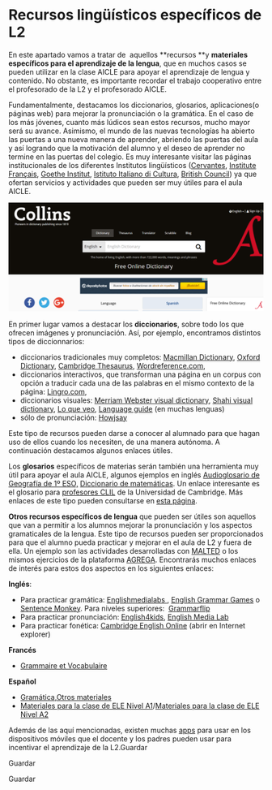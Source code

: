 # Recursos lingüísticos específicos de L2

En este apartado vamos a tratar de  aquellos **recursos **y **materiales específicos para el aprendizaje de la lengua**, que en muchos casos se pueden utilizar en la clase AICLE para apoyar el aprendizaje de lengua y contenido. No obstante, es importante recordar el trabajo cooperativo entre el profesorado de la L2 y el profesorado AICLE.

Fundamentalmente, destacamos los diccionarios, glosarios, aplicaciones(o páginas web) para mejorar la pronunciación o la gramática. En el caso de los más jóvenes, cuanto más lúdicos sean estos recursos, mucho mayor será su avance. Asimismo, el mundo de las nuevas tecnologías ha abierto las puertas a una nueva manera de aprender, abriendo las puertas del aula y así logrando que la motivación del alumno y el deseo de aprender no termine en las puertas del colegio. Es muy interesante visitar las páginas institucionales de los diferentes Institutos lingüísticos ([Cervantes](http://www.cervantes.es/default.htm), [Institute Français](http://www.institutfrancais.es/madrid/), [Goethe Institut](https://www.goethe.de/ins/es/es/index.html), [Istituto Italiano di Cultura](http://www.iicmadrid.esteri.it/iic_madrid/es/), [British Council](https://www.britishcouncil.es/)) ya que ofertan servicios y actividades que pueden ser muy útiles para el aula AICLE.


[![REA AICLE bloque 2 Diccionario](img/Captura_collins_dictionary.PNG "Collins dictionary")](http://www.collinsdictionary.com/)  

En primer lugar vamos a destacar los **diccionarios**, sobre todo los que ofrecen imágenes y pronunciación. Así, por ejemplo, encontramos distintos tipos de diccionnarios:

*   diccionarios tradicionales muy completos: [Macmillan Dictionary](http://www.macmillandictionary.com/), [Oxford Dictionary](https://en.oxforddictionaries.com/), [Cambridge Thesaurus](http://dictionary.cambridge.org/es/index.html), [Wordreference.com,](http://www.wordreference.com/)
*   diccionarios interactivos, que transforman una página en un corpus con opción a traducir cada una de las palabras en el mismo contexto de la página: [Lingro.com](http://lingro.com/),
*   diccionarios visuales: [Merriam Webster visual dictionary](http://visual.merriam-webster.com/index.php), [Shahi visual dictionary,](http://blachan.com/shahi/) [Lo que veo](http://www.leoloqueveo.org/), [Language guide](http://www.languageguide.org/english/) (en muchas lenguas)
*   sólo de pronunciación: [Howjsay](http://www.howjsay.com/)

Este tipo de recursos pueden darse a conocer al alumnado para que hagan uso de ellos cuando los necesiten, de una manera autónoma. A continuación destacamos algunos enlaces útiles.

Los **glosarios** específicos de materias serán también una herramienta muy útil para apoyar el aula AICLE, algunos ejemplos en inglés [Audioglosario de Geografía de 1º ESO,](http://www.students.linguaframe.com/gh1-audio-glossary) [Diccionario de matemáticas](http://www.amathsdictionaryforkids.com/dictionary.html). Un enlace interesante es el glosario para [profesores CLIL](http://www.cambridgeenglish.org/images/22194-tkt-clil-glossary-document.pdf) de la Universidad de Cambridge. Más enlaces de este tipo pueden consultarse en [esta página](http://isabelperez.com/tesllinks2.htm).

**Otros recursos específicos de lengua** que pueden ser útiles son aquellos que van a permitir a los alumnos mejorar la pronunciación y los aspectos gramaticales de la lengua. Este tipo de recursos pueden ser proporcionados para que el alumno pueda practicar y mejorar en el aula de L2 y fuera de ella. Un ejemplo son las actividades desarrolladas con [MALTED](http://recursostic.educacion.es/malted/web/) o los mismos ejercicios de la plataforma [AGREGA](http://agrega.educacion.es/visualizadorcontenidos2/Portada/Portada.do;jsessionid=10A682EE35AD8F0D7BCF36BDDFEB4D85). Encontrarás muchos enlaces de interés para estos dos aspectos en los siguientes enlaces:

**Inglés**:

*   Para practicar gramática: [Englishmedialabs ](http://www.englishmedialab.com/elementaryquizzes.html), [English Grammar Games](http://www.eslgamesworld.com/members/games/grammar/) o [Sentence Monkey](http://www.eslgamesplus.com/sentence-monkey/). Para niveles superiores:  [Grammarflip](https://www.grammarflip.com/)
*   Para practicar pronunciación: [English4kids](http://www.english-4kids.com/phonicsheets.html), [English Media Lab](http://www.englishmedialab.com/pronunciation.html)
*   Para practicar fonética: [Cambridge English Online](http://cambridgeenglishonline.com/Phonetics_Focus/) (abrir en Internet explorer)

**Francés**

*   [Grammaire et Vocabulaire](http://isabelperez.com/french1.htm#gram)

**Español**

*   [Gramática](http://www.todoele.net/ejgram/Ejercicios_list.asp),[Otros materiales](http://www.todoele.net/materiales0.html)
*   [Materiales para la clase de ELE Nivel A1](https://www.mecd.gob.es/francia/dms/consejerias-exteriores/francia/publicaciones/material-didactico/Materiales-ELE/2010/materialesELE2010A1.pdf)/[Materiales para la clase de ELE Nivel A2](http://www.mecd.gob.es/dms-static/f73295a2-718d-46b0-87da-92d4e4fde00e/consejerias-exteriores/francia/publicaciones/material-didactico/materialesele2011a2.pdf)

Además de las aquí mencionadas, existen muchas [apps](https://es.pinterest.com/pin/226517056234339424/) para usar en los dispositivos móviles que el docente y los padres pueden usar para incentivar el aprendizaje de la L2.Guardar

Guardar

Guardar